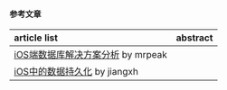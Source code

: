 #### 参考文章
article list | abstract
:-- | :--:
[iOS端数据库解决方案分析](http://mrpeak.cn/blog/ios-database/) by mrpeak |
[iOS中的数据持久化](https://jiangxh1992.github.io/ios/2016/11/10/%E6%95%B0%E6%8D%AE%E6%8C%81%E4%B9%85%E5%8C%96/) by jiangxh |